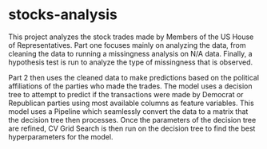 # stocks-analysis

This project analyzes the stock trades made by Members of the US House of Representatives. Part one focuses mainly on analyzing the data, from cleaning the data to running a missingness analysis on N/A data. Finally, a hypothesis test is run to analyze the type of missingness that is observed. 

Part 2 then uses the cleaned data to make predictions based on the political affiliations of the parties who made the trades. The model uses a decision tree to attempt to predict if the transactions were made by Democrat or Republican parties using most available columns as feature variables. This model uses a Pipeline which seamlessly convert the data to a matrix that the decision tree then processes. Once the parameters of the decision tree are refined, CV Grid Search is then run on the decision tree to find the best hyperparameters for the model.
